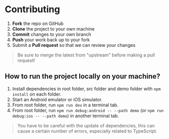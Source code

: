 # Contributing

 1. **Fork** the repo on GitHub
 2. **Clone** the project to your own machine
 3. **Commit** changes to your own branch
 4. **Push** your work back up to your fork
 5. Submit a **Pull request** so that we can review your changes

> Be sure to merge the latest from "upstream" before making a pull request!

## How to run the project locally on your machine?

1. Install dependencies in root folder, src folder and demo folder with `npm install` on each folder.
2. Start an Android emulator or iOS simulator.
3. From root folder, run `npm run dev` in a terminal tab.
4. From root folder, run `npm run debug:android -- --path demo` (or `npm run debug:ios -- --path demo`) in another terminal tab.

> You have to be careful with the update of dependencies, this can cause a certain number of errors, especially related to TypeScript.
